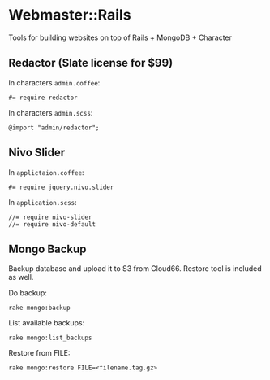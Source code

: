 Webmaster::Rails
================

Tools for building websites on top of Rails + MongoDB + Character


## Redactor (Slate license for $99)

In characters ```admin.coffee```:

    #= require redactor

In characters ```admin.scss```:

    @import "admin/redactor";


## Nivo Slider

In ```applictaion.coffee```:

    #= require jquery.nivo.slider

In ```application.scss```:

    //= require nivo-slider
    //= require nivo-default


## Mongo Backup

Backup database and upload it to S3 from Cloud66. Restore tool is included as well.

Do backup:

    rake mongo:backup

List available backups:

    rake mongo:list_backups

Restore from FILE:

    rake mongo:restore FILE=<filename.tag.gz>
